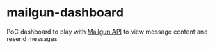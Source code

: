 # mailgun-dashboard

PoC dashboard to play with [Mailgun API](https://github.com/mailgun/mailgun-go) to view message content and resend messages
